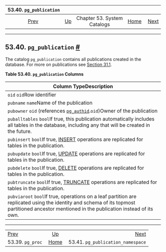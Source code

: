 <!--?xml version="1.0" encoding="UTF-8" standalone="no"?-->

|             53.40. `pg_publication`            |                                                   |                             |                                                       |                                                                                  |
| :--------------------------------------------: | :------------------------------------------------ | :-------------------------: | ----------------------------------------------------: | -------------------------------------------------------------------------------: |
| [Prev](catalog-pg-proc.html "53.39. pg_proc")  | [Up](catalogs.html "Chapter 53. System Catalogs") | Chapter 53. System Catalogs | [Home](index.html "PostgreSQL 17devel Documentation") |  [Next](catalog-pg-publication-namespace.html "53.41. pg_publication_namespace") |

***

## 53.40. `pg_publication` [#](#CATALOG-PG-PUBLICATION)

The catalog `pg_publication` contains all publications created in the database. For more on publications see [Section 31.1](logical-replication-publication.html "31.1. Publication").

**Table 53.40. `pg_publication` Columns**

| Column TypeDescription                                                                                                                                                                       |
| -------------------------------------------------------------------------------------------------------------------------------------------------------------------------------------------- |
| `oid` `oid`Row identifier                                                                                                                                                                    |
| `pubname` `name`Name of the publication                                                                                                                                                      |
| `pubowner` `oid` (references [`pg_authid`](catalog-pg-authid.html "53.8. pg_authid").`oid`)Owner of the publication                                                                          |
| `puballtables` `bool`If true, this publication automatically includes all tables in the database, including any that will be created in the future.                                          |
| `pubinsert` `bool`If true, [INSERT](sql-insert.html "INSERT") operations are replicated for tables in the publication.                                                                       |
| `pubupdate` `bool`If true, [UPDATE](sql-update.html "UPDATE") operations are replicated for tables in the publication.                                                                       |
| `pubdelete` `bool`If true, [DELETE](sql-delete.html "DELETE") operations are replicated for tables in the publication.                                                                       |
| `pubtruncate` `bool`If true, [TRUNCATE](sql-truncate.html "TRUNCATE") operations are replicated for tables in the publication.                                                               |
| `pubviaroot` `bool`If true, operations on a leaf partition are replicated using the identity and schema of its topmost partitioned ancestor mentioned in the publication instead of its own. |

***

|                                                |                                                       |                                                                                  |
| :--------------------------------------------- | :---------------------------------------------------: | -------------------------------------------------------------------------------: |
| [Prev](catalog-pg-proc.html "53.39. pg_proc")  |   [Up](catalogs.html "Chapter 53. System Catalogs")   |  [Next](catalog-pg-publication-namespace.html "53.41. pg_publication_namespace") |
| 53.39. `pg_proc`                               | [Home](index.html "PostgreSQL 17devel Documentation") |                                                53.41. `pg_publication_namespace` |
